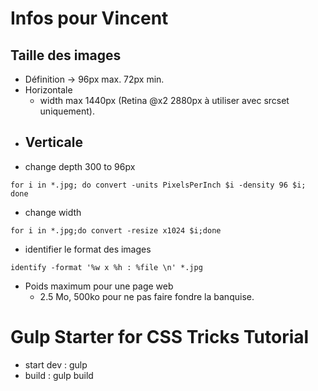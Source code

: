 # Infos pour Vincent

## Taille des images
- Définition -> 96px max. 72px min.
- Horizontale
  - width max 1440px (Retina @x2 2880px à utiliser avec srcset uniquement).
- Verticale
  - 
- change depth 300 to 96px
```shell
for i in *.jpg; do convert -units PixelsPerInch $i -density 96 $i; done
```
- change width
```shell
for i in *.jpg;do convert -resize x1024 $i;done
```
- identifier le format des images
```shell
identify -format '%w x %h : %file \n' *.jpg
```
- Poids maximum pour une page web
  - 2.5 Mo, 500ko pour ne pas faire fondre la banquise.

# Gulp Starter for CSS Tricks Tutorial  
- start dev : gulp
- build : gulp build
